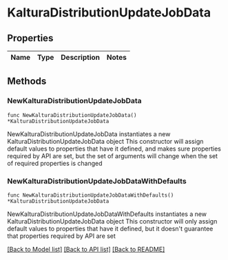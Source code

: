 # KalturaDistributionUpdateJobData

## Properties

Name | Type | Description | Notes
------------ | ------------- | ------------- | -------------

## Methods

### NewKalturaDistributionUpdateJobData

`func NewKalturaDistributionUpdateJobData() *KalturaDistributionUpdateJobData`

NewKalturaDistributionUpdateJobData instantiates a new KalturaDistributionUpdateJobData object
This constructor will assign default values to properties that have it defined,
and makes sure properties required by API are set, but the set of arguments
will change when the set of required properties is changed

### NewKalturaDistributionUpdateJobDataWithDefaults

`func NewKalturaDistributionUpdateJobDataWithDefaults() *KalturaDistributionUpdateJobData`

NewKalturaDistributionUpdateJobDataWithDefaults instantiates a new KalturaDistributionUpdateJobData object
This constructor will only assign default values to properties that have it defined,
but it doesn't guarantee that properties required by API are set


[[Back to Model list]](../README.md#documentation-for-models) [[Back to API list]](../README.md#documentation-for-api-endpoints) [[Back to README]](../README.md)


